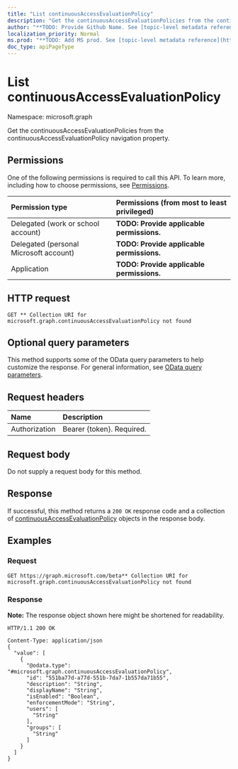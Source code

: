 ```yaml
---
title: "List continuousAccessEvaluationPolicy"
description: "Get the continuousAccessEvaluationPolicies from the continuousAccessEvaluationPolicy navigation property."
author: "**TODO: Provide Github Name. See [topic-level metadata reference](https://msgo.azurewebsites.net/add/document/guidelines/metadata.html#topic-level-metadata)**"
localization_priority: Normal
ms.prod: "**TODO: Add MS prod. See [topic-level metadata reference](https://msgo.azurewebsites.net/add/document/guidelines/metadata.html#topic-level-metadata)**"
doc_type: apiPageType
---
```


# List continuousAccessEvaluationPolicy
Namespace: microsoft.graph

Get the continuousAccessEvaluationPolicies from the continuousAccessEvaluationPolicy navigation property.

## Permissions
One of the following permissions is required to call this API. To learn more, including how to choose permissions, see [Permissions](/graph/permissions-reference).

|Permission type|Permissions (from most to least privileged)|
|:---|:---|
|Delegated (work or school account)|**TODO: Provide applicable permissions.**|
|Delegated (personal Microsoft account)|**TODO: Provide applicable permissions.**|
|Application|**TODO: Provide applicable permissions.**|

## HTTP request

<!-- {
  "blockType": "ignored"
}
-->
``` http
GET ** Collection URI for microsoft.graph.continuousAccessEvaluationPolicy not found
```

## Optional query parameters
This method supports some of the OData query parameters to help customize the response. For general information, see [OData query parameters](/graph/query-parameters).

## Request headers
|Name|Description|
|:---|:---|
|Authorization|Bearer {token}. Required.|

## Request body
Do not supply a request body for this method.

## Response

If successful, this method returns a `200 OK` response code and a collection of [continuousAccessEvaluationPolicy](../resources/continuousaccessevaluationpolicy.md) objects in the response body.

## Examples

### Request
<!-- {
  "blockType": "request",
  "name": "get_continuousaccessevaluationpolicy"
}
-->
``` http
GET https://graph.microsoft.com/beta** Collection URI for microsoft.graph.continuousAccessEvaluationPolicy not found
```


### Response
**Note:** The response object shown here might be shortened for readability.
<!-- {
  "blockType": "response",
  "truncated": true,
  "@odata.type": "Collection(microsoft.graph.continuousAccessEvaluationPolicy)"
}
-->
``` http
HTTP/1.1 200 OK

Content-Type: application/json
{
  "value": [
    {
      "@odata.type": "#microsoft.graph.continuousAccessEvaluationPolicy",
      "id": "551ba77d-a77d-551b-7da7-1b557da71b55",
      "description": "String",
      "displayName": "String",
      "isEnabled": "Boolean",
      "enforcementMode": "String",
      "users": [
        "String"
      ],
      "groups": [
        "String"
      ]
    }
  ]
}
```

